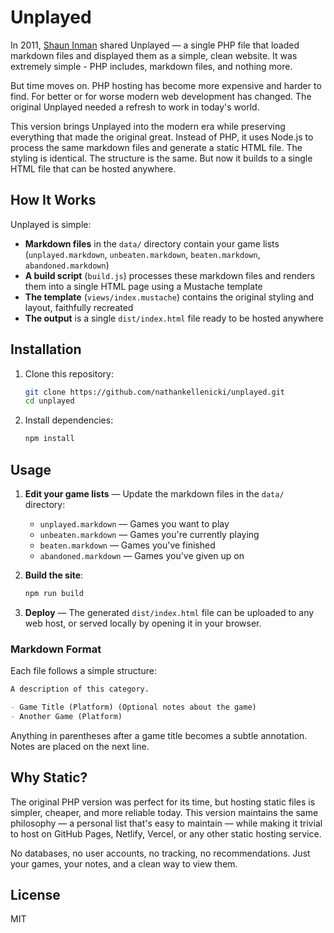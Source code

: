 # Unplayed

In 2011, [Shaun Inman](https://web.archive.org/web/20230317115925/https://shauninman.com/archive/2011/04/18/unplayed) shared Unplayed — a single PHP file that loaded markdown files and displayed them as a simple, clean website. It was extremely simple - PHP includes, markdown files, and nothing more.

But time moves on. PHP hosting has become more expensive and harder to find. For better or for worse modern web development has changed. The original Unplayed needed a refresh to work in today's world.

This version brings Unplayed into the modern era while preserving everything that made the original great. Instead of PHP, it uses Node.js to process the same markdown files and generate a static HTML file. The styling is identical. The structure is the same. But now it builds to a single HTML file that can be hosted anywhere.

## How It Works

Unplayed is simple:

* **Markdown files** in the `data/` directory contain your game lists (`unplayed.markdown`, `unbeaten.markdown`, `beaten.markdown`, `abandoned.markdown`)
* **A build script** (`build.js`) processes these markdown files and renders them into a single HTML page using a Mustache template
* **The template** (`views/index.mustache`) contains the original styling and layout, faithfully recreated
* **The output** is a single `dist/index.html` file ready to be hosted anywhere

## Installation

1. Clone this repository:
   ```bash
   git clone https://github.com/nathankellenicki/unplayed.git
   cd unplayed
   ```

2. Install dependencies:
   ```bash
   npm install
   ```

## Usage

1. **Edit your game lists** — Update the markdown files in the `data/` directory:
   - `unplayed.markdown` — Games you want to play
   - `unbeaten.markdown` — Games you're currently playing
   - `beaten.markdown` — Games you've finished
   - `abandoned.markdown` — Games you've given up on

2. **Build the site**:
   ```bash
   npm run build
   ```

3. **Deploy** — The generated `dist/index.html` file can be uploaded to any web host, or served locally by opening it in your browser.

### Markdown Format

Each file follows a simple structure:

```markdown
A description of this category.

- Game Title (Platform) (Optional notes about the game)
- Another Game (Platform)
```

Anything in parentheses after a game title becomes a subtle annotation. Notes are placed on the next line.

## Why Static?

The original PHP version was perfect for its time, but hosting static files is simpler, cheaper, and more reliable today. This version maintains the same philosophy — a personal list that's easy to maintain — while making it trivial to host on GitHub Pages, Netlify, Vercel, or any other static hosting service.

No databases, no user accounts, no tracking, no recommendations. Just your games, your notes, and a clean way to view them.

## License

MIT